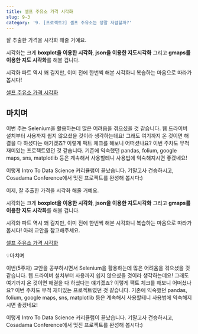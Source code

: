```yaml
---
title: 셀프 주유소 가격 시각화
slug: 9-3
category: '9. [프로젝트2] 셀프 주유소는 정말 저렴할까?'
---
```


잘 추출한 가격을 시각화 해줄 거예요. 

시각화는 크게 **boxplot을 이용한 시각화**, **json을 이용한 지도시각화** 그리고 **gmaps를 이용한 지도 시각화**를 해볼 겁니다. 

시각화 파트 역시 꽤 길지만, 이미 전에 한번씩 해본 시각화니 복습하는 마음으로 따라가봅시다!

[셀프 주유소 가격 시각화](https://github.com/Team-COSADAMA/Data-Science-Intro/blob/main/week5/9-3.ipynb)

## 마치며

이번 주는 Selenium을 활용하는데 많은 어려움을 겪으셨을 것 같습니다. 웹 드라이버 설치부터 사용까지 쉽지 않으셨을 것이라 생각하는데요! 그래도 여기까지 온 것이면 해결을 다 하셨다는 얘기겠죠? 이렇게 팩트 체크를 해보니 어떠셨나요? 이번 주차도 무척 재미있는 프로젝트였던 것 같습니다. 기존에 익숙했던 pandas, folium, google maps, sns, matplotlib 등은 계속해서 사용할테니 사용법에 익숙해지시면 좋겠네요!

이렇게 Intro To Data Science 커리큘럼이 끝났습니다. 기말고사 건승하시고, Cosadama Conference에서 멋진 프로젝트를 완성해 봅시다:)

이제, 잘 추출한 가격을 시각화 해줄 거예요. 

시각화는 크게 **boxplot을 이용한 시각화**, **json을 이용한 지도시각화** 그리고 **gmaps를 이용한 지도 시각화**를 해볼 겁니다. 

시각화 파트 역시 꽤 길지만, 이미 전에 한번씩 해본 시각화니 복습하는 마음으로 따라가봅시다! 아래 교안을 참고해주세요. 

[셀프 주유소 가격 시각화](https://github.com/Team-COSADAMA/Data-Science-Intro/blob/main/week5/9-3.ipynb)

💡마치며

이번(5주차) 교안을 공부하시면서 Selenium을 활용하는데 많은 어려움을 겪으셨을 것 같습니다. 웹 드라이버 설치부터 사용까지 쉽지 않으셨을 것이라 생각하는데요! 그래도 여기까지 온 것이면 해결을 다 하셨다는 얘기겠죠? 이렇게 팩트 체크를 해보니 어떠셨나요? 이번 주차도 무척 재미있는 프로젝트였던 것 같습니다. 기존에 익숙했던 pandas, folium, google maps, sns, matplotlib 등은 계속해서 사용할테니 사용법에 익숙해지시면 좋겠네요!

이렇게 Intro To Data Science 커리큘럼이 끝났습니다. 기말고사 건승하시고, Cosadama Conference에서 멋진 프로젝트를 완성해 봅시다:)

